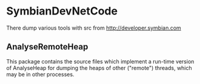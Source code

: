 # SymbianDevNetCode
There dump various tools with src from http://developer.symbian.com

## AnalyseRemoteHeap
This package contains the source files which implement a run-time version of AnalyseHeap for dumping the heaps of other ("remote") threads, which may be in other processes.
